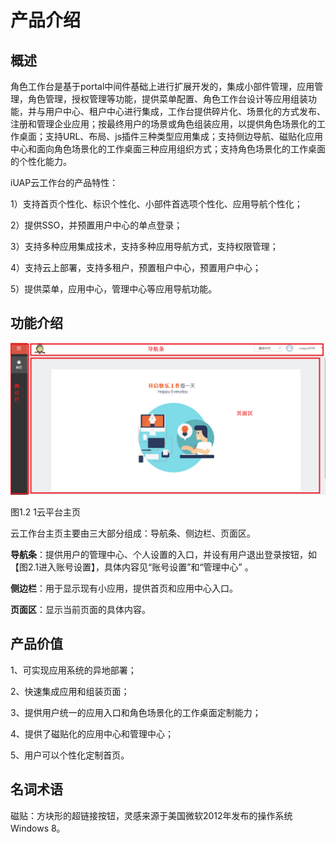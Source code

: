 # 产品介绍

## 概述

角色工作台是基于portal中间件基础上进行扩展开发的，集成小部件管理，应用管理，角色管理，授权管理等功能，提供菜单配置、角色工作台设计等应用组装功能，并与用户中心、租户中心进行集成，工作台提供碎片化、场景化的方式发布、注册和管理企业应用；按最终用户的场景或角色组装应用，以提供角色场景化的工作桌面；支持URL、布局、js插件三种类型应用集成；支持侧边导航、磁贴化应用中心和面向角色场景化的工作桌面三种应用组织方式；支持角色场景化的工作桌面的个性化能力。

iUAP云工作台的产品特性：

1）支持首页个性化、标识个性化、小部件首选项个性化、应用导航个性化；

2）提供SSO，并预置用户中心的单点登录；

3）支持多种应用集成技术，支持多种应用导航方式，支持权限管理；

4）支持云上部署，支持多租户，预置租户中心，预置用户中心；

5）提供菜单，应用中心，管理中心等应用导航功能。


## 功能介绍

![](/articles/workbench/1-/image/image2.png)

图1.2 1云平台主页

云工作台主页主要由三大部分组成：导航条、侧边栏、页面区。

**导航条**：提供用户的管理中心、个人设置的入口，并设有用户退出登录按钮，如【图2.1进入账号设置】，具体内容见“账号设置”和“管理中心”
。

**侧边栏**：用于显示现有小应用，提供首页和应用中心入口。

**页面区**：显示当前页面的具体内容。

## 产品价值

1、可实现应用系统的异地部署；

2、快速集成应用和组装页面；

3、提供用户统一的应用入口和角色场景化的工作桌面定制能力；

4、提供了磁贴化的应用中心和管理中心；

5、用户可以个性化定制首页。

## 名词术语

磁贴：方块形的超链接按钮，灵感来源于美国微软2012年发布的操作系统Windows 8。








